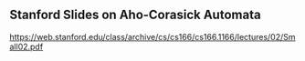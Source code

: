 ## Stanford Slides on Aho-Corasick Automata

https://web.stanford.edu/class/archive/cs/cs166/cs166.1166/lectures/02/Small02.pdf